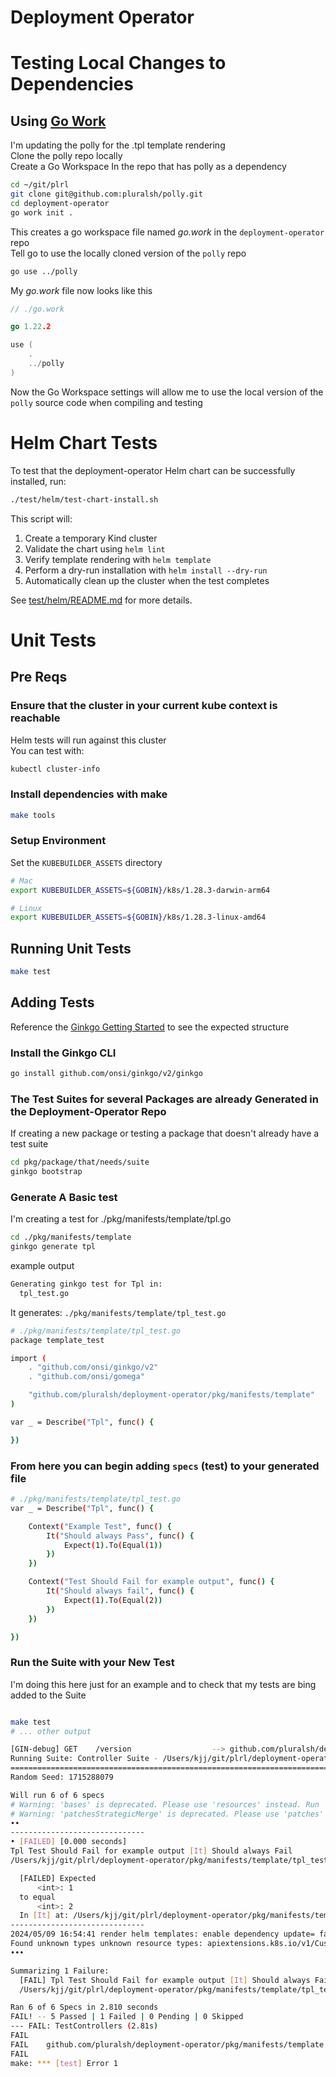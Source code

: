 # Deployment Operator

# Testing Local Changes to Dependencies
## Using [Go Work](https://go.dev/doc/tutorial/workspaces)
I'm updating the polly for the .tpl template rendering  
Clone the polly repo locally  
Create a Go Workspace In the repo that has polly as a dependency 
```sh
cd ~/git/plrl
git clone git@github.com:pluralsh/polly.git
cd deployment-operator 
go work init .
```
This creates a go workspace file named _go.work_ in the `deployment-operator` repo  
Tell go to use the locally cloned version of the `polly` repo
```sh
go use ../polly
```
My _go.work_ file now looks like this
```go
// ./go.work

go 1.22.2

use (
	.
	../polly
)

```
Now the Go Workspace settings will allow me to use the local version of the `polly` source code when compiling and testing  


# Helm Chart Tests

To test that the deployment-operator Helm chart can be successfully installed, run:

```sh
./test/helm/test-chart-install.sh
```

This script will:
1. Create a temporary Kind cluster
2. Validate the chart using `helm lint`
3. Verify template rendering with `helm template`
4. Perform a dry-run installation with `helm install --dry-run`
5. Automatically clean up the cluster when the test completes

See [test/helm/README.md](test/helm/README.md) for more details.


# Unit Tests
## Pre Reqs
### Ensure that the cluster in your current kube context is reachable  
Helm tests will run against this cluster  
You can test with:
```sh
kubectl cluster-info
```

### Install dependencies with make
```sh
make tools
```
### Setup Environment
Set the `KUBEBUILDER_ASSETS` directory
```sh
# Mac
export KUBEBUILDER_ASSETS=${GOBIN}/k8s/1.28.3-darwin-arm64

# Linux
export KUBEBUILDER_ASSETS=${GOBIN}/k8s/1.28.3-linux-amd64
```



## Running Unit Tests
```sh
make test
```

## Adding Tests
Reference the [Ginkgo Getting Started](https://onsi.github.io/ginkgo/#getting-started) to see the expected structure
### Install the Ginkgo CLI
```sh
go install github.com/onsi/ginkgo/v2/ginkgo
```
### The Test Suites for several Packages are already Generated in the Deployment-Operator Repo
If creating a new package or testing a package that doesn't already have a test suite
```sh
cd pkg/package/that/needs/suite
ginkgo bootstrap
```

### Generate A Basic test
I'm creating a test for  ./pkg/manifests/template/tpl.go 
```sh
cd ./pkg/manifests/template
ginkgo generate tpl
```
example output
```sh
Generating ginkgo test for Tpl in:
  tpl_test.go
```
It generates: `./pkg/manifests/template/tpl_test.go`
```sh
# ./pkg/manifests/template/tpl_test.go
package template_test

import (
	. "github.com/onsi/ginkgo/v2"
	. "github.com/onsi/gomega"

	"github.com/pluralsh/deployment-operator/pkg/manifests/template"
)

var _ = Describe("Tpl", func() {

})

```
### From here you can begin adding `specs` (test) to your generated file
```sh
# ./pkg/manifests/template/tpl_test.go
var _ = Describe("Tpl", func() {

	Context("Example Test", func() {
		It("Should always Pass", func() {
			Expect(1).To(Equal(1))
		})
	})

    Context("Test Should Fail for example output", func() {
		It("Should always fail", func() {
			Expect(1).To(Equal(2))
		})
	})

})
```

### Run the Suite with your New Test
 I'm doing this here just for an example and to check that my tests are bing added to the Suite
```sh

make test
# ... other output

[GIN-debug] GET    /version                  --> github.com/pluralsh/deployment-operator/pkg/manifests/template.init.func1.1 (3 handlers)
Running Suite: Controller Suite - /Users/kjj/git/plrl/deployment-operator/pkg/manifests/template
================================================================================================
Random Seed: 1715288079

Will run 6 of 6 specs
# Warning: 'bases' is deprecated. Please use 'resources' instead. Run 'kustomize edit fix' to update your Kustomization automatically.
# Warning: 'patchesStrategicMerge' is deprecated. Please use 'patches' instead. Run 'kustomize edit fix' to update your Kustomization automatically.
••
------------------------------
• [FAILED] [0.000 seconds]
Tpl Test Should Fail for example output [It] Should always Fail
/Users/kjj/git/plrl/deployment-operator/pkg/manifests/template/tpl_test.go:17

  [FAILED] Expected
      <int>: 1
  to equal
      <int>: 2
  In [It] at: /Users/kjj/git/plrl/deployment-operator/pkg/manifests/template/tpl_test.go:18 @ 05/09/24 16:54:41.29
------------------------------
2024/05/09 16:54:41 render helm templates: enable dependency update= false dependencies= 0
Found unknown types unknown resource types: apiextensions.k8s.io/v1/CustomResourceDefinition,apiextensions.k8s.io/v1/CustomResourceDefinition, ignoring for now2024/05/09 16:54:41 Server exiting
•••

Summarizing 1 Failure:
  [FAIL] Tpl Test Should Fail for example output [It] Should always Fail
  /Users/kjj/git/plrl/deployment-operator/pkg/manifests/template/tpl_test.go:18

Ran 6 of 6 Specs in 2.810 seconds
FAIL! -- 5 Passed | 1 Failed | 0 Pending | 0 Skipped
--- FAIL: TestControllers (2.81s)
FAIL
FAIL    github.com/pluralsh/deployment-operator/pkg/manifests/template  3.421s
FAIL
make: *** [test] Error 1

```
